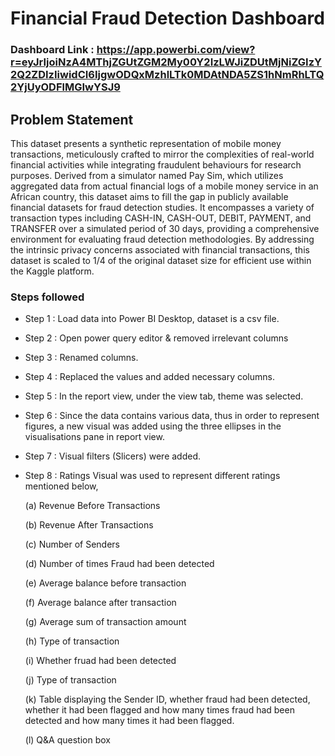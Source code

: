 # Financial Fraud Detection Dashboard

### Dashboard Link : https://app.powerbi.com/view?r=eyJrIjoiNzA4MThjZGUtZGM2My00Y2IzLWJiZDUtMjNiZGIzY2Q2ZDIzIiwidCI6IjgwODQxMzhlLTk0MDAtNDA5ZS1hNmRhLTQ2YjUyODFlMGIwYSJ9 

## Problem Statement

This dataset presents a synthetic representation of mobile money transactions, meticulously crafted to mirror the complexities of real-world financial activities while integrating fraudulent behaviours for research purposes. Derived from a simulator named Pay Sim, which utilizes aggregated data from actual financial logs of a mobile money service in an African country, this dataset aims to fill the gap in publicly available financial datasets for fraud detection studies. It encompasses a variety of transaction types including CASH-IN, CASH-OUT, DEBIT, PAYMENT, and TRANSFER over a simulated period of 30 days, providing a comprehensive environment for evaluating fraud detection methodologies. By addressing the intrinsic privacy concerns associated with financial transactions, this dataset is scaled to 1/4 of the original dataset size for efficient use within the Kaggle platform.


### Steps followed 

- Step 1 : Load data into Power BI Desktop, dataset is a csv file.
- Step 2 : Open power query editor & removed irrelevant columns
- Step 3 : Renamed columns.
- Step 4 : Replaced the values and added necessary columns.
- Step 5 : In the report view, under the view tab, theme was selected.
- Step 6 : Since the data contains various data, thus in order to represent figures, a new visual was added using the three ellipses in the visualisations pane in report view. 
- Step 7 : Visual filters (Slicers) were added. 
- Step 8 : Ratings Visual was used to represent different ratings mentioned below,

  (a) Revenue Before Transactions

  (b) Revenue After Transactions
  
  (c) Number of Senders
  
  (d) Number of times Fraud had been detected
  
  (e) Average balance before transaction
  
  (f) Average balance after transaction

  (g) Average sum of transaction amount
  
  (h) Type of transaction
  
  (i) Whether fruad had been detected
  
  (j) Type of transaction
  
  (k) Table displaying the Sender ID, whether fraud had been detected, whether it had been flagged and how many times fraud had been detected and how many times it had been flagged.
  
  (l) Q&A question box
  
